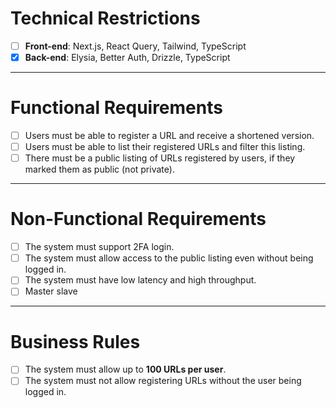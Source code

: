 # Technical Restrictions

- [ ] **Front-end**: Next.js, React Query, Tailwind, TypeScript  
- [X] **Back-end**: Elysia, Better Auth, Drizzle, TypeScript  

---

# Functional Requirements

- [ ] Users must be able to register a URL and receive a shortened version.  
- [ ] Users must be able to list their registered URLs and filter this listing.  
- [ ] There must be a public listing of URLs registered by users, if they marked them as public (not private).  

---

# Non-Functional Requirements

- [ ] The system must support 2FA login.  
- [ ] The system must allow access to the public listing even without being logged in.  
- [ ] The system must have low latency and high throughput.
- [ ] Master slave

---

# Business Rules

- [ ] The system must allow up to **100 URLs per user**.  
- [ ] The system must not allow registering URLs without the user being logged in.  
